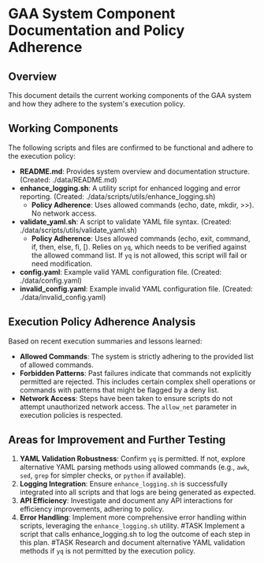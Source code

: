 # GAA System Component Documentation and Policy Adherence

## Overview
This document details the current working components of the GAA system and how they adhere to the system's execution policy.

## Working Components
The following scripts and files are confirmed to be functional and adhere to the execution policy:

- **README.md**: Provides system overview and documentation structure. (Created: ./data/README.md)
- **enhance_logging.sh**: A utility script for enhanced logging and error reporting. (Created: ./data/scripts/utils/enhance_logging.sh)
  - **Policy Adherence**: Uses allowed commands (echo, date, mkdir, >>). No network access.
- **validate_yaml.sh**: A script to validate YAML file syntax. (Created: ./data/scripts/utils/validate_yaml.sh)
  - **Policy Adherence**: Uses allowed commands (echo, exit, command, if, then, else, fi, [). Relies on `yq`, which needs to be verified against the allowed command list. If `yq` is not allowed, this script will fail or need modification.
- **config.yaml**: Example valid YAML configuration file. (Created: ./data/config.yaml)
- **invalid_config.yaml**: Example invalid YAML configuration file. (Created: ./data/invalid_config.yaml)

## Execution Policy Adherence Analysis
Based on recent execution summaries and lessons learned:
- **Allowed Commands**: The system is strictly adhering to the provided list of allowed commands.
- **Forbidden Patterns**: Past failures indicate that commands not explicitly permitted are rejected. This includes certain complex shell operations or commands with patterns that might be flagged by a deny list.
- **Network Access**: Steps have been taken to ensure scripts do not attempt unauthorized network access. The `allow_net` parameter in execution policies is respected.

## Areas for Improvement and Further Testing
1.  **YAML Validation Robustness**: Confirm `yq` is permitted. If not, explore alternative YAML parsing methods using allowed commands (e.g., `awk`, `sed`, `grep` for simpler checks, or `python` if available).
2.  **Logging Integration**: Ensure `enhance_logging.sh` is successfully integrated into all scripts and that logs are being generated as expected.
3.  **API Efficiency**: Investigate and document any API interactions for efficiency improvements, adhering to policy.
4.  **Error Handling**: Implement more comprehensive error handling within scripts, leveraging the `enhance_logging.sh` utility.
#TASK Implement a script that calls enhance_logging.sh to log the outcome of each step in this plan.
#TASK Research and document alternative YAML validation methods if `yq` is not permitted by the execution policy.
